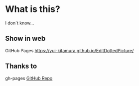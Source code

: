 # What is this?
I don`t know...  

## Show in web
GitHub Pages https://yui-kitamura.github.io/EditDottedPicture/  

## Thanks to
gh-pages [GitHub Repo](https://github.com/tschaub/gh-pages)
